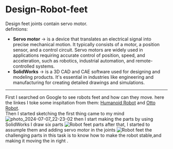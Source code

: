 # Design-Robot-feet
Design feet joints contain servo motor.<br>
defintions:
- **Servo motor** -> is a device that translates an electrical signal into precise mechanical motion. It typically consists of a motor, a position sensor, and a control circuit. Servo motors are widely used in applications requiring accurate control of position, speed, and acceleration, such as robotics, industrial automation, and remote-controlled systems.
- **SolidWorks** -> is a 3D CAD and CAE software used for designing and modeling products. It's essential in industries like engineering and manufacturing for creating detailed drawings and simulations.
-----------
First I searched on Google to see robots feet and how can they move. here the linkes I toke some inspitation from them:
[Humanoid Robot](https://www.instructables.com/Arduino-Based-Humanoid-Robot-Using-Servo-Motors/) and [Otto Robot](https://youtu.be/34v7R0FrSNE?si=N_Jk30fvBC9_bszg).  
Then I started sketching the first thing came to my mind ![photo_2024-07-07_22-23-02](https://github.com/RaghadAlmadani/Design-Robot-feet/assets/173769867/27bd62e9-b98d-47fe-a16d-1025ecddf5aa)
 then I start making the parts by using SolidWorks I draw six parts 
![Robot feet parts](https://github.com/RaghadAlmadani/Design-Robot-feet/assets/173769867/8be04374-d22c-4dcf-a094-f7f892decab9)
 after that, I started to assumple them and adding servo motor in the joints ![Robot feet](https://github.com/RaghadAlmadani/Design-Robot-feet/assets/173769867/2a9f700c-ecec-423a-a50c-1e39d45b2013)
 the challenging parts in this task is to know how to make the robot stable,and making it moving the in right .
